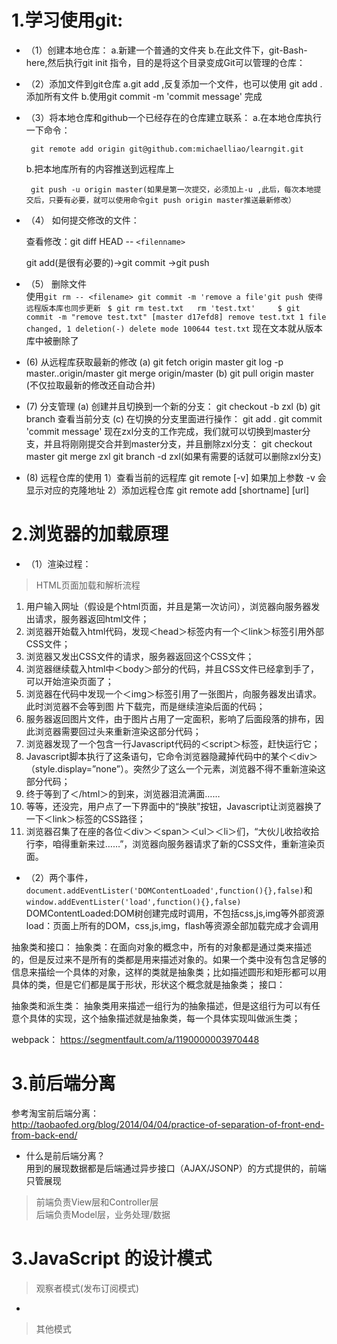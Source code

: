 
# 1.学习使用git: #
 
-  （1）创建本地仓库：
 	  a.新建一个普通的文件夹
 	  b.在此文件下，git-Bash-here,然后执行git init 指令，目的是将这个目录变成Git可以管理的仓库：
  
-  （2）添加文件到git仓库
  	a.git add <file> ,反复添加一个文件，也可以使用 git add . 添加所有文件
  	b.使用git commit -m 'commit message' 完成
 
-  （3）将本地仓库和github一个已经存在的仓库建立联系：
  	a.在本地仓库执行一下命令：
 
  		git remote add origin git@github.com:michaelliao/learngit.git
  	b.把本地库所有的内容推送到远程库上

  		git push -u origin master(如果是第一次提交，必须加上-u ,此后，每次本地提交后，只要有必要，就可以使用命令git push origin master推送最新修改）
-   （4） 如何提交修改的文件：

      查看修改：git diff HEAD -- `<filenname> `

  	 git add(是很有必要的)->git commit ->git push
-   （5） 删除文件 <br> 使用`git rm -- <filename> git commit -m 'remove a file'git push 使得远程版本库也同步更新` 
       ` $ git rm test.txt   rm 'test.txt'    
       		$ git commit -m "remove test.txt"
       		[master d17efd8] remove test.txt
       		1 file changed, 1 deletion(-)
 	   		delete mode 100644 test.txt`
    现在文本就从版本库中被删除了
-   (6) 从远程库获取最新的修改
        (a) git fetch origin master
        	git log -p master..origin/master
        	git merge origin/master
		(b)	git pull origin master (不仅拉取最新的修改还自动合并)
-   (7) 分支管理
        (a) 创建并且切换到一个新的分支：
			git checkout -b zxl
		(b) git branch 查看当前分支
		(c) 在切换的分支里面进行操作：
		   git add .
		   git commit 'commit message'
		   现在zxl分支的工作完成，我们就可以切换到master分支，并且将刚刚提交合并到master分支，并且删除zxl分支：
		   git checkout master
		   git merge zxl
		   git branch -d zxl(如果有需要的话就可以删除zxl分支)
 -   (8) 远程仓库的使用
 		1）查看当前的远程库 git remote  [-v]  如果加上参数 -v  会显示对应的克隆地址
		2）添加远程仓库 git remote add [shortname] [url]

# 2.浏览器的加载原理 #
  
- （1）渲染过程：<br/>
	
> HTML页面加载和解析流程
1. 用户输入网址（假设是个html页面，并且是第一次访问），浏览器向服务器发出请求，服务器返回html文件；  
2. 浏览器开始载入html代码，发现＜head＞标签内有一个＜link＞标签引用外部CSS文件；  
3. 浏览器又发出CSS文件的请求，服务器返回这个CSS文件；  
4. 浏览器继续载入html中＜body＞部分的代码，并且CSS文件已经拿到手了，可以开始渲染页面了；  
5. 浏览器在代码中发现一个＜img＞标签引用了一张图片，向服务器发出请求。此时浏览器不会等到图  片下载完，而是继续渲染后面的代码；  
6. 服务器返回图片文件，由于图片占用了一定面积，影响了后面段落的排布，因此浏览器需要回过头来重新渲染这部分代码；  
7. 浏览器发现了一个包含一行Javascript代码的＜script＞标签，赶快运行它；  
8. Javascript脚本执行了这条语句，它命令浏览器隐藏掉代码中的某个＜div＞ （style.display=”none”）。突然少了这么一个元素，浏览器不得不重新渲染这部分代码；  
9. 终于等到了＜/html＞的到来，浏览器泪流满面……  
10. 等等，还没完，用户点了一下界面中的“换肤”按钮，Javascript让浏览器换了一下＜link＞标签的CSS路径；  
11. 浏览器召集了在座的各位＜div＞＜span＞＜ul＞＜li＞们，“大伙儿收拾收拾行李，咱得重新来过……”，浏览器向服务器请求了新的CSS文件，重新渲染页面。

- （2）两个事件，
`document.addEventLister('DOMContentLoaded',function(){},false)`和`window.addEventLister('load',function(){},false)`
  DOMContentLoaded:DOM树创建完成时调用，不包括css,js,img等外部资源 <br/>
  load：页面上所有的DOM，css,js,img，flash等资源全部加载完成才会调用




 抽象类和接口：
 	抽象类：在面向对象的概念中，所有的对象都是通过类来描述的，但是反过来不是所有的类都是用来描述对象的。如果一个类中没有包含足够的信息来描绘一个具体的对象，这样的类就是抽象类；比如描述圆形和矩形都可以用具体的类，但是它们都是属于形状，形状这个概念就是抽象类；
	 接口：

抽象类和派生类：
	抽象类用来描述一组行为的抽象描述，但是这组行为可以有任意个具体的实现，这个抽象描述就是抽象类，每一个具体实现叫做派生类；

webpack：
https://segmentfault.com/a/1190000003970448


 # 3.前后端分离 #
参考淘宝前后端分离：<br/>	http://taobaofed.org/blog/2014/04/04/practice-of-separation-of-front-end-from-back-end/
- 什么是前后端分离？ <br/>
用到的展现数据都是后端通过异步接口（AJAX/JSONP）的方式提供的，前端只管展现

>前端负责View层和Controller层 <br>
>后端负责Model层，业务处理/数据


# 3.JavaScript 的设计模式 #

>观察者模式(发布订阅模式)<br/>
* 
>其他模式








   
   


